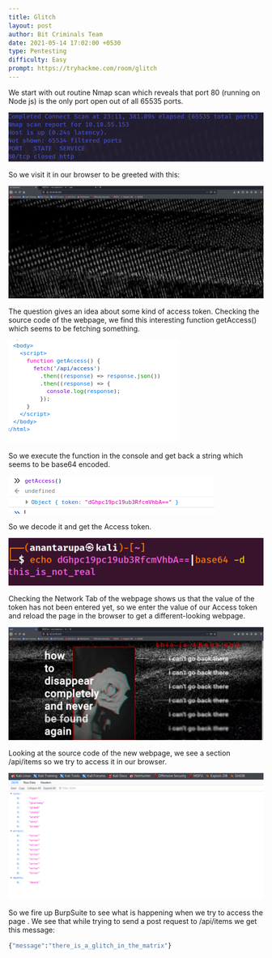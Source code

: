 ```yaml
---
title: Glitch
layout: post
author: Bit Criminals Team
date: 2021-05-14 17:02:00 +0530
type: Pentesting
difficulty: Easy
prompt: https://tryhackme.com/room/glitch
---
```


We start with out routine Nmap scan which reveals that port 80 (running on Node js) is the only port open out of all 65535 ports.

![](/images/MaskdMafia/glitch3.png)

So we visit it in our browser to be greeted with this:

![](/images/MaskdMafia/glitch1.png)

The question gives an idea about some kind of access token.
Checking the source code of the webpage, we find this interesting function getAccess() which seems to be fetching something.

![](/images/MaskdMafia/glitch2.png)

So we execute the function in the console and get back a string which seems to be base64 encoded.

![](/images/MaskdMafia/glitch4.png)

So we decode it and get the Access token.

![](/images/MaskdMafia/glitch5.png)

Checking the Network Tab of the webpage shows us that the value of the token has not been entered yet, so we enter the value of our Access token and reload the page in the browser to get a different-looking webpage.

![](/images/MaskdMafia/glitch6.png)

Looking at the source code of the new webpage, we see a section /api/items so we try to access it in our browser.

![](/images/MaskdMafia/glitch7.png)

So we fire up BurpSuite to see what is happening when we try to access the page .
We see that while trying to send a post request to /api/items we get this message:

```py
{"message":"there_is_a_glitch_in_the_matrix"}
```